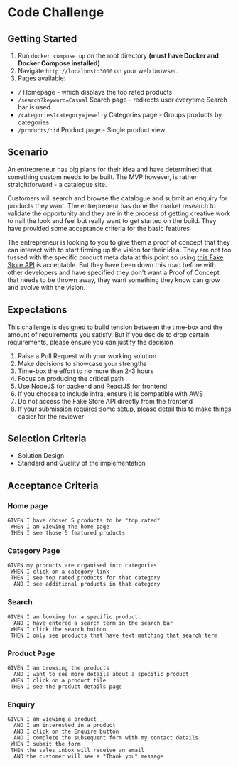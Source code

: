 # Code Challenge

## Getting Started

1. Run `docker compose up` on the root directory **(must have Docker and Docker Compose installed)**
2. Navigate `http://localhost:3000` on your web browser.
3. Pages available:
  - `/` Homepage - which displays the top rated products
  - `/search?keyword=Casual` Search page - redirects user everytime Search bar is used
  - `/categories?category=jewelry` Categories page - Groups products by categories
  - `/products/:id` Product page - Single product view


## Scenario

An entrepreneur has big plans for their idea and have determined that something custom needs to be built. The MVP however, is rather straightforward - a catalogue site.

Customers will search and browse the catalogue and submit an enquiry for products they want. The entrepreneur has done the market research
to validate the opportunity and they are in the process of getting creative work to nail the look and feel but really want to get started on the build. 
They have provided some acceptance criteria for the basic features

The entrepreneur is looking to you to give them a proof of concept that they can interact with to start firming up the vision for their idea. They are not too fussed with the specific product meta data
at this point so using [this Fake Store API](https://fakestoreapi.com/) is acceptable. But they have been down this road before with other developers and have specified 
they don't want a Proof of Concept that needs to be thrown away, they want something they know can grow and evolve with the vision.

## Expectations

This challenge is designed to build tension between the time-box and the amount of requirements you satisfy. But if you 
decide to drop certain requirements, please ensure you can justify the decision

1. Raise a Pull Request with your working solution
2. Make decisions to showcase your strengths
3. Time-box the effort to no more than 2-3 hours
4. Focus on producing the critical path
5. Use NodeJS for backend and ReactJS for frontend
6. If you choose to include infra, ensure it is compatible with AWS
7. Do not access the Fake Store API directly from the frontend
8. If your submission requires some setup, please detail this to make things easier for the reviewer

## Selection Criteria

* Solution Design
* Standard and Quality of the implementation

## Acceptance Criteria
### Home page
```
GIVEN I have chosen 5 products to be "top rated"
 WHEN I am viewing the home page
 THEN I see those 5 featured products
```

### Category Page
```
GIVEN my products are organised into categories
 WHEN I click on a category link
 THEN I see top rated products for that category
  AND I see additional products in that category 
```

### Search
```
GIVEN I am looking for a specific product
  AND I have entered a search term in the search bar
 WHEN I click the search button
 THEN I only see products that have text matching that search term
```

### Product Page
```
GIVEN I am browsing the products
  AND I want to see more details about a specific product
 WHEN I click on a product tile
 THEN I see the product details page
```

### Enquiry
```
GIVEN I am viewing a product
  AND I am interested in a product 
  AND I click on the Enquire button
  AND I complete the subsequent form with my contact details
 WHEN I submit the form
 THEN the sales inbox will receive an email
  AND the customer will see a "Thank you" message
```